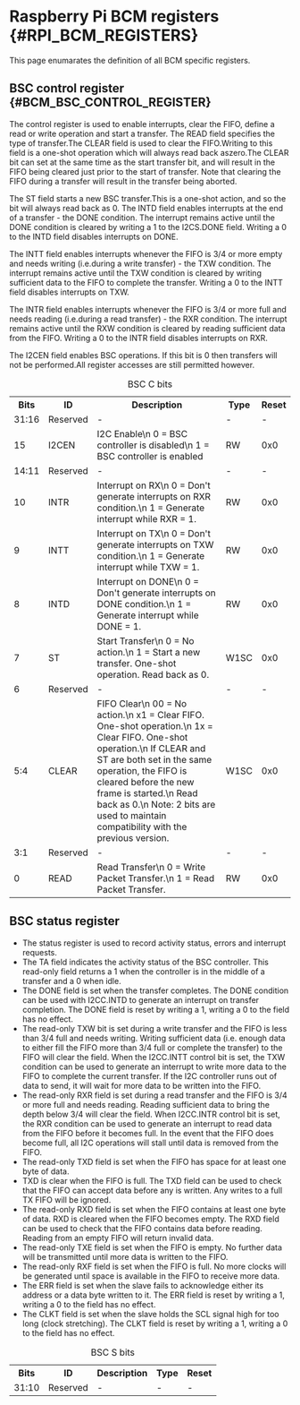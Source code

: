 # Raspberry Pi BCM registers {#RPI_BCM_REGISTERS}

This page enumarates the definition of all BCM specific registers.

## BSC control register {#BCM_BSC_CONTROL_REGISTER}

The control register is used to enable interrupts, clear the FIFO, define a read or write operation and start a transfer.
The READ field specifies the type of transfer.The CLEAR field is used to clear the FIFO.Writing to this field is a one-shot operation
which will always read back aszero.The CLEAR bit can set at the same time as the start transfer bit, and will result in the FIFO being
cleared just prior to the start of transfer. Note that clearing the FIFO during a transfer will result in the transfer being aborted.

The ST field starts a new BSC transfer.This is a one-shot action, and so the bit will always read back as 0. The INTD field enables
interrupts at the end of a transfer - the DONE condition.
The interrupt remains active until the DONE condition is cleared by writing a 1 to the I2CS.DONE field.
Writing a 0 to the INTD field disables interrupts on DONE.

The INTT field enables interrupts whenever the FIFO is 3/4 or more empty and needs writing (i.e.during a write transfer) - the TXW condition.
The interrupt remains active until the TXW condition is cleared by writing sufficient data to the FIFO to complete the transfer.
Writing a 0 to the INTT field disables interrupts on TXW.

The INTR field enables interrupts whenever the FIFO is 3/4 or more full and needs reading (i.e.during a read transfer) - the RXR condition.
The interrupt remains active until the RXW condition is cleared by reading sufficient data from the FIFO.
Writing a 0 to the INTR field disables interrupts on RXR.

The I2CEN field enables BSC operations. If this bit is 0 then transfers will not be performed.All register accesses are still permitted however.
<table>
<caption id="BSC_C_bits">BSC C bits</caption>
<tr><th>Bits<th>ID<th>Description<th>Type<th>Reset</tr>
<tr><td>31:16<td>Reserved<td>-                                      <td>-   <td>-  </tr>
<tr><td>15   <td>I2CEN   <td>I2C Enable\n
                             0 = BSC controller is disabled\n
                             1 = BSC controller is enabled          <td>RW  <td>0x0</tr>
<tr><td>14:11<td>Reserved<td>-                                      <td>-   <td>-  </tr>
<tr><td>10   <td>INTR    <td>Interrupt on RX\n
                             0 = Don't generate interrupts on RXR condition.\n
                             1 = Generate interrupt while RXR = 1.  <td>RW  <td>0x0</tr>
<tr><td>9    <td>INTT    <td>Interrupt on TX\n
                             0 = Don't generate interrupts on TXW condition.\n
                             1 = Generate interrupt while TXW = 1.  <td>RW  <td>0x0</tr>
<tr><td>8    <td>INTD    <td>Interrupt on DONE\n
                             0 = Don't generate interrupts on DONE condition.\n
                             1 = Generate interrupt while DONE = 1. <td>RW  <td>0x0</tr>
<tr><td>7    <td>ST      <td>Start Transfer\n
                             0 = No action.\n
                             1 = Start a new transfer. One-shot operation. Read back as 0.
                                                                    <td>W1SC<td>0x0</tr>
<tr><td>6    <td>Reserved<td>-                                      <td>-   <td>-  </tr>
<tr><td>5:4  <td>CLEAR   <td>FIFO Clear\n
                             00 = No action.\n
                             x1 = Clear FIFO. One-shot operation.\n
                             1x = Clear FIFO. One-shot operation.\n
                             If CLEAR and ST are both set in the same operation,
                             the FIFO is cleared before the new frame is started.\n
                             Read back as 0.\n
                             Note: 2 bits are used to maintain compatibility with the previous version.
                                                                    <td>W1SC<td>0x0</tr>
<tr><td>3:1  <td>Reserved<td>-                                      <td>-   <td>-  </tr>
<tr><td>0    <td>READ    <td>Read Transfer\n
                             0 = Write Packet Transfer.\n
                             1 = Read Packet Transfer.              <td>RW  <td>0x0</tr>
</table>

## BSC status register

- The status register is used to record activity status, errors and interrupt requests.
- The TA field indicates the activity status of the BSC controller. This read-only field returns a 1 when the controller is in
the middle of a transfer and a 0 when idle.
- The DONE field is set when the transfer completes. The DONE condition can be used with I2CC.INTD to generate an
interrupt on transfer completion. The DONE field is reset by writing a 1, writing a 0 to the field has no effect.
- The read-only TXW bit is set during a write transfer and the FIFO is less than 3/4 full and needs writing. Writing
sufficient data (i.e. enough data to either fill the FIFO more than 3/4 full or complete the transfer) to the FIFO will clear
the field. When the I2CC.INTT control bit is set, the TXW condition can be used to generate an interrupt to write more
data to the FIFO to complete the current transfer. If the I2C controller runs out of data to send, it will wait for more
data to be written into the FIFO.
- The read-only RXR field is set during a read transfer and the FIFO is 3/4 or more full and needs reading. Reading
sufficient data to bring the depth below 3/4 will clear the field.
When I2CC.INTR control bit is set, the RXR condition can be used to generate an interrupt to read data from the FIFO
before it becomes full. In the event that the FIFO does become full, all I2C operations will stall until data is removed
from the FIFO.
- The read-only TXD field is set when the FIFO has space for at least one byte of data.
- TXD is clear when the FIFO is full. The TXD field can be used to check that the FIFO can accept data before any is
written. Any writes to a full TX FIFO will be ignored.
- The read-only RXD field is set when the FIFO contains at least one byte of data. RXD is cleared when the FIFO
becomes empty. The RXD field can be used to check that the FIFO contains data before reading. Reading from an
empty FIFO will return invalid data.
- The read-only TXE field is set when the FIFO is empty. No further data will be transmitted until more data is written to
the FIFO.
- The read-only RXF field is set when the FIFO is full. No more clocks will be generated until space is available in the
FIFO to receive more data.
- The ERR field is set when the slave fails to acknowledge either its address or a data byte written to it. The ERR field is
reset by writing a 1, writing a 0 to the field has no effect.
- The CLKT field is set when the slave holds the SCL signal high for too long (clock stretching). The CLKT field is reset
by writing a 1, writing a 0 to the field has no effect.

<table>
<caption id="BSC_S_bits">BSC S bits</caption>
<tr><th>Bits<th>ID<th>Description<th>Type<th>Reset</tr>
<tr><td>31:10<td>Reserved<td>-                                      <td>-   <td>-  </tr>
</table>
